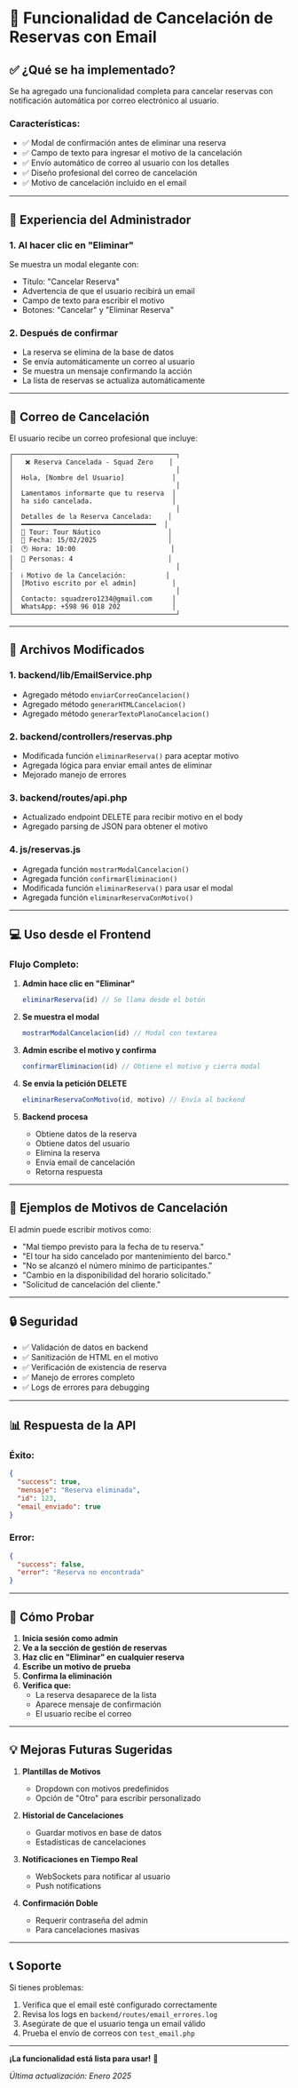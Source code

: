 # 📧 Funcionalidad de Cancelación de Reservas con Email

## ✅ ¿Qué se ha implementado?

Se ha agregado una funcionalidad completa para cancelar reservas con notificación automática por correo electrónico al usuario.

### Características:

- ✅ Modal de confirmación antes de eliminar una reserva
- ✅ Campo de texto para ingresar el motivo de la cancelación
- ✅ Envío automático de correo al usuario con los detalles
- ✅ Diseño profesional del correo de cancelación
- ✅ Motivo de cancelación incluido en el email

---

## 🎨 Experiencia del Administrador

### 1. Al hacer clic en "Eliminar"

Se muestra un modal elegante con:
- Título: "Cancelar Reserva"
- Advertencia de que el usuario recibirá un email
- Campo de texto para escribir el motivo
- Botones: "Cancelar" y "Eliminar Reserva"

### 2. Después de confirmar

- La reserva se elimina de la base de datos
- Se envía automáticamente un correo al usuario
- Se muestra un mensaje confirmando la acción
- La lista de reservas se actualiza automáticamente

---

## 📧 Correo de Cancelación

El usuario recibe un correo profesional que incluye:

```
┌─────────────────────────────────────────┐
│   ❌ Reserva Cancelada - Squad Zero    │
│                                         │
│  Hola, [Nombre del Usuario]            │
│                                         │
│  Lamentamos informarte que tu reserva  │
│  ha sido cancelada.                    │
│                                         │
│  Detalles de la Reserva Cancelada:    │
│  ━━━━━━━━━━━━━━━━━━━━━━━━━━━━━━━━━━  │
│  🎫 Tour: Tour Náutico                 │
│  📅 Fecha: 15/02/2025                  │
│  🕐 Hora: 10:00                        │
│  👥 Personas: 4                        │
│                                         │
│  ℹ️ Motivo de la Cancelación:          │
│  [Motivo escrito por el admin]         │
│                                         │
│  Contacto: squadzero1234@gmail.com     │
│  WhatsApp: +598 96 018 202             │
└─────────────────────────────────────────┘
```

---

## 🔧 Archivos Modificados

### 1. **backend/lib/EmailService.php**
- Agregado método `enviarCorreoCancelacion()`
- Agregado método `generarHTMLCancelacion()`
- Agregado método `generarTextoPlanoCancelacion()`

### 2. **backend/controllers/reservas.php**
- Modificada función `eliminarReserva()` para aceptar motivo
- Agregada lógica para enviar email antes de eliminar
- Mejorado manejo de errores

### 3. **backend/routes/api.php**
- Actualizado endpoint DELETE para recibir motivo en el body
- Agregado parsing de JSON para obtener el motivo

### 4. **js/reservas.js**
- Agregada función `mostrarModalCancelacion()`
- Agregada función `confirmarEliminacion()`
- Modificada función `eliminarReserva()` para usar el modal
- Agregada función `eliminarReservaConMotivo()`

---

## 💻 Uso desde el Frontend

### Flujo Completo:

1. **Admin hace clic en "Eliminar"**
   ```javascript
   eliminarReserva(id) // Se llama desde el botón
   ```

2. **Se muestra el modal**
   ```javascript
   mostrarModalCancelacion(id) // Modal con textarea
   ```

3. **Admin escribe el motivo y confirma**
   ```javascript
   confirmarEliminacion(id) // Obtiene el motivo y cierra modal
   ```

4. **Se envía la petición DELETE**
   ```javascript
   eliminarReservaConMotivo(id, motivo) // Envía al backend
   ```

5. **Backend procesa**
   - Obtiene datos de la reserva
   - Obtiene datos del usuario
   - Elimina la reserva
   - Envía email de cancelación
   - Retorna respuesta

---

## 🎯 Ejemplos de Motivos de Cancelación

El admin puede escribir motivos como:

- "Mal tiempo previsto para la fecha de tu reserva."
- "El tour ha sido cancelado por mantenimiento del barco."
- "No se alcanzó el número mínimo de participantes."
- "Cambio en la disponibilidad del horario solicitado."
- "Solicitud de cancelación del cliente."

---

## 🔒 Seguridad

- ✅ Validación de datos en backend
- ✅ Sanitización de HTML en el motivo
- ✅ Verificación de existencia de reserva
- ✅ Manejo de errores completo
- ✅ Logs de errores para debugging

---

## 📊 Respuesta de la API

### Éxito:
```json
{
  "success": true,
  "mensaje": "Reserva eliminada",
  "id": 123,
  "email_enviado": true
}
```

### Error:
```json
{
  "success": false,
  "error": "Reserva no encontrada"
}
```

---

## 🧪 Cómo Probar

1. **Inicia sesión como admin**
2. **Ve a la sección de gestión de reservas**
3. **Haz clic en "Eliminar" en cualquier reserva**
4. **Escribe un motivo de prueba**
5. **Confirma la eliminación**
6. **Verifica que:**
   - La reserva desaparece de la lista
   - Aparece mensaje de confirmación
   - El usuario recibe el correo

---

## 💡 Mejoras Futuras Sugeridas

1. **Plantillas de Motivos**
   - Dropdown con motivos predefinidos
   - Opción de "Otro" para escribir personalizado

2. **Historial de Cancelaciones**
   - Guardar motivos en base de datos
   - Estadísticas de cancelaciones

3. **Notificaciones en Tiempo Real**
   - WebSockets para notificar al usuario
   - Push notifications

4. **Confirmación Doble**
   - Requerir contraseña del admin
   - Para cancelaciones masivas

---

## 📞 Soporte

Si tienes problemas:
1. Verifica que el email esté configurado correctamente
2. Revisa los logs en `backend/routes/email_errores.log`
3. Asegúrate de que el usuario tenga un email válido
4. Prueba el envío de correos con `test_email.php`

---

**¡La funcionalidad está lista para usar!** 🎉

*Última actualización: Enero 2025*